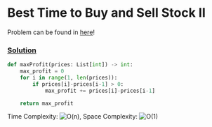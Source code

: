 # Best Time to Buy and Sell Stock II

Problem can be found in [here](https://leetcode.com/problems/best-time-to-buy-and-sell-stock-ii/)!

### [Solution](/Array/122-BestTimetoBuyandSellStockII/solution.py)

```python
def maxProfit(prices: List[int]) -> int:
    max_profit = 0
    for i in range(1, len(prices)):
        if prices[i]-prices[i-1] > 0:
            max_profit += prices[i]-prices[i-1]

    return max_profit
```

Time Complexity: ![O(n)](<https://latex.codecogs.com/svg.image?\inline&space;O(n)>), Space Complexity: ![O(1)](<https://latex.codecogs.com/svg.image?\inline&space;O(1)>)
